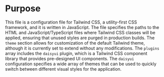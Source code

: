 # Purpose
This file is a configuration file for Tailwind CSS, a utility-first CSS framework, and it is written in JavaScript. The file specifies the paths to the HTML and JavaScript/TypeScript files where Tailwind CSS classes will be applied, ensuring that unused styles are purged in production builds. The `theme` section allows for customization of the default Tailwind theme, although it is currently set to extend without any modifications. The `plugins` array includes the `daisyui` plugin, which is a Tailwind CSS component library that provides pre-designed UI components. The `daisyui` configuration specifies a wide array of themes that can be used to quickly switch between different visual styles for the application.
